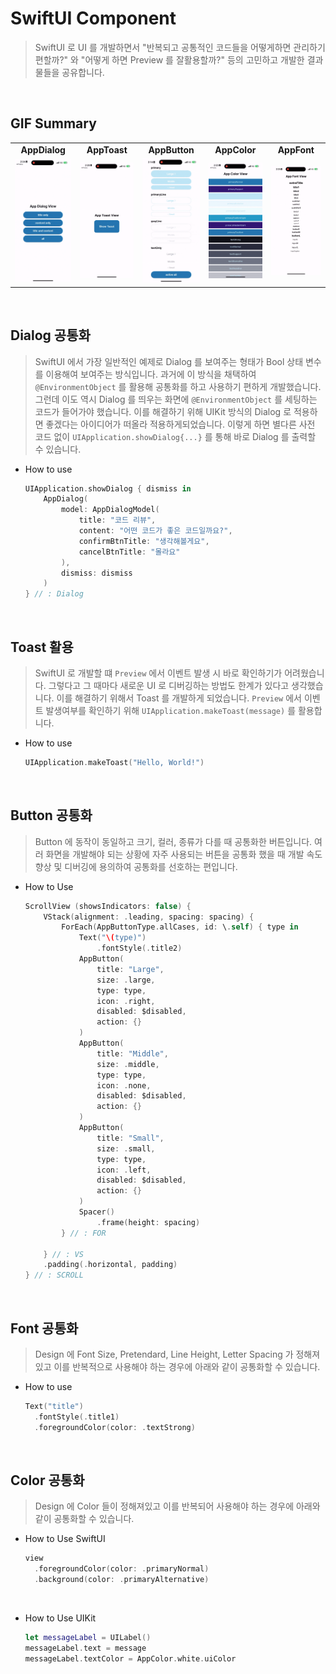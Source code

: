 # SwiftUI Component
> SwiftUI 로 UI 를 개발하면서 "반복되고 공통적인 코드들을 어떻게하면 관리하기 편할까?" 와 "어떻게 하면 Preview 를 잘활용할까?" 등의 고민하고 개발한 결과물들을 공유합니다.

<br>

## GIF Summary
<table>
  <tr>
    <td align="center"><b>AppDialog</b></td>
    <td align="center"><b>AppToast</b></td>
    <td align="center"><b>AppButton</b></td>
    <td align="center"><b>AppColor</b></td>
    <td align="center"><b>AppFont</b></td>
  </tr>
  <tr>
    <td><img src="SwiftUIComponent/res/gif/AppDialog.gif" width="160"/></td>
    <td><img src="SwiftUIComponent/res/gif/AppToast.gif" width="160"/></td>
    <td><img src="SwiftUIComponent/res/gif/AppButton.gif" width="160"/></td>
    <td><img src="SwiftUIComponent/res/gif/AppColor.gif" width="160"/></td>
    <td><img src="SwiftUIComponent/res/gif/AppFont.gif" width="160"/></td>
  </tr>
</table>
<br>

## Dialog 공통화
> SwiftUI 에서 가장 일반적인 예제로 Dialog 를 보여주는 형태가 Bool 상태 변수를 이용해여 보여주는 방식입니다.
> 과거에 이 방식을 채택하여 `@EnvironmentObject` 를 활용해 공통화를 하고 사용하기 편하게 개발했습니다.
> 그런데 이도 역시 Dialog 를 띄우는 화면에 `@EnvironmentObject` 를 세팅하는 코드가 들어가야 했습니다.
> 이를 해결하기 위해 UIKit 방식의 Dialog 로 적용하면 좋겠다는 아이디어가 떠올라 적용하게되었습니다.
> 이렇게 하면 별다른 사전 코드 없이 `UIApplication.showDialog{...}` 를 통해 바로 Dialog 를 출력할 수 있습니다.

- How to use
  ``` swift
  UIApplication.showDialog { dismiss in
      AppDialog(
          model: AppDialogModel(
              title: "코드 리뷰",
              content: "어떤 코드가 좋은 코드일까요?",
              confirmBtnTitle: "생각해볼게요",
              cancelBtnTitle: "몰라요"
          ),
          dismiss: dismiss
      )
  } // : Dialog
  ```

<br>

## Toast 활용
> SwiftUI 로 개발할 떄 `Preview` 에서 이벤트 발생 시 바로 확인하기가 어려웠습니다.
> 그렇다고 그 때마다 새로운 UI 로 디버깅하는 방법도 한계가 있다고 생각했습니다.
> 이를 해결하기 위해서 Toast 를 개발하게 되었습니다.
> `Preview` 에서 이벤트 발생여부를 확인하기 위해 `UIApplication.makeToast(message)` 를 활용합니다.

- How to use
  ``` swift
  UIApplication.makeToast("Hello, World!")
  ```

<br>

## Button 공통화
> Button 에 동작이 동일하고 크기, 컬러, 종류가 다를 때 공통화한 버튼입니다. 여러 화면을 개발해야 되는 상황에 자주 사용되는 버튼을 공통화 했을 때 개발 속도 향상 및 디버깅에 용의하여 공통화를 선호하는 편입니다.
- How to Use
  ``` swift
  ScrollView (showsIndicators: false) {
      VStack(alignment: .leading, spacing: spacing) {
          ForEach(AppButtonType.allCases, id: \.self) { type in
              Text("\(type)")
                  .fontStyle(.title2)
              AppButton(
                  title: "Large",
                  size: .large,
                  type: type,
                  icon: .right,
                  disabled: $disabled,
                  action: {}
              )
              AppButton(
                  title: "Middle",
                  size: .middle,
                  type: type,
                  icon: .none,
                  disabled: $disabled,
                  action: {}
              )
              AppButton(
                  title: "Small",
                  size: .small,
                  type: type,
                  icon: .left,
                  disabled: $disabled,
                  action: {}
              )
              Spacer()
                  .frame(height: spacing)
          } // : FOR
          
      } // : VS
      .padding(.horizontal, padding)
  } // : SCROLL
  ```

<br>

## Font 공통화
> Design 에 Font Size, Pretendard, Line Height, Letter Spacing 가 정해져있고 이를 반복적으로 사용해야 하는 경우에 아래와 같이 공통화할 수 있습니다.
- How to use
  ``` swift
  Text("title")
    .fontStyle(.title1)
    .foregroundColor(color: .textStrong)
  ```

<br>

## Color 공통화
> Design 에 Color 들이 정해져있고 이를 반복되어 사용해야 하는 경우에 아래와 같이 공통화할 수 있습니다.
- How to Use SwiftUI
  ``` swift
  view
    .foregroundColor(color: .primaryNormal)
    .background(color: .primaryAlternative)
  ```
  <br>
- How to Use UIKit

  ``` swift
  let messageLabel = UILabel()
  messageLabel.text = message
  messageLabel.textColor = AppColor.white.uiColor
  ```

<br>
